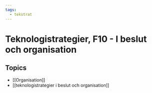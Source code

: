```yaml
---
tags:
  - tekstrat
---
```

# Teknologistrategier, F10 - I beslut och organisation

## Topics
- [[Organisation]]
- [[teknologistrategier i beslut och organisation]]